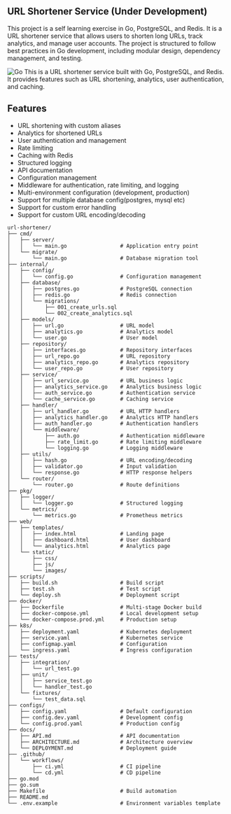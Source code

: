 ## URL Shortener Service (Under Development)
This project is a self learning exercise in Go, PostgreSQL, and Redis. It is a URL shortener service that allows users to shorten long URLs, track analytics, and manage user accounts. The project is structured to follow best practices in Go development, including modular design, dependency management, and testing.


![Go](https://img.shields.io/badge/Go-1.24-blue.svg)
This is a URL shortener service built with Go, PostgreSQL, and Redis. It provides features such as URL shortening, analytics, user authentication, and caching.
## Features
- URL shortening with custom aliases
- Analytics for shortened URLs
- User authentication and management
- Rate limiting
- Caching with Redis
- Structured logging
- API documentation
- Configuration management
- Middleware for authentication, rate limiting, and logging
- Multi-environment configuration (development, production)
- Support for multiple database config(postgres, mysql etc)
- Support for custom error handling
- Support for custom URL encoding/decoding


```azure
url-shortener/
├── cmd/
│   ├── server/
│   │   └── main.go                 # Application entry point
│   └── migrate/
│       └── main.go                 # Database migration tool
├── internal/
│   ├── config/
│   │   └── config.go               # Configuration management
│   ├── database/
│   │   ├── postgres.go             # PostgreSQL connection
│   │   ├── redis.go                # Redis connection
│   │   └── migrations/
│   │       ├── 001_create_urls.sql
│   │       └── 002_create_analytics.sql
│   ├── models/
│   │   ├── url.go                  # URL model
│   │   ├── analytics.go            # Analytics model
│   │   └── user.go                 # User model
│   ├── repository/
│   │   ├── interfaces.go           # Repository interfaces
│   │   ├── url_repo.go             # URL repository
│   │   ├── analytics_repo.go       # Analytics repository
│   │   └── user_repo.go            # User repository
│   ├── service/
│   │   ├── url_service.go          # URL business logic
│   │   ├── analytics_service.go    # Analytics business logic
│   │   ├── auth_service.go         # Authentication service
│   │   └── cache_service.go        # Caching service
│   ├── handler/
│   │   ├── url_handler.go          # URL HTTP handlers
│   │   ├── analytics_handler.go    # Analytics HTTP handlers
│   │   ├── auth_handler.go         # Authentication handlers
│   │   └── middleware/
│   │       ├── auth.go             # Authentication middleware
│   │       ├── rate_limit.go       # Rate limiting middleware
│   │       └── logging.go          # Logging middleware
│   ├── utils/
│   │   ├── hash.go                 # URL encoding/decoding
│   │   ├── validator.go            # Input validation
│   │   └── response.go             # HTTP response helpers
│   └── router/
│       └── router.go               # Route definitions
├── pkg/
│   ├── logger/
│   │   └── logger.go               # Structured logging
│   └── metrics/
│       └── metrics.go              # Prometheus metrics
├── web/
│   ├── templates/
│   │   ├── index.html              # Landing page
│   │   ├── dashboard.html          # User dashboard
│   │   └── analytics.html          # Analytics page
│   └── static/
│       ├── css/
│       ├── js/
│       └── images/
├── scripts/
│   ├── build.sh                    # Build script
│   ├── test.sh                     # Test script
│   └── deploy.sh                   # Deployment script
├── docker/
│   ├── Dockerfile                  # Multi-stage Docker build
│   ├── docker-compose.yml          # Local development setup
│   └── docker-compose.prod.yml     # Production setup
├── k8s/
│   ├── deployment.yaml             # Kubernetes deployment
│   ├── service.yaml                # Kubernetes service
│   ├── configmap.yaml              # Configuration
│   └── ingress.yaml                # Ingress configuration
├── tests/
│   ├── integration/
│   │   └── url_test.go
│   ├── unit/
│   │   ├── service_test.go
│   │   └── handler_test.go
│   └── fixtures/
│       └── test_data.sql
├── configs/
│   ├── config.yaml                 # Default configuration
│   ├── config.dev.yaml             # Development config
│   └── config.prod.yaml            # Production config
├── docs/
│   ├── API.md                      # API documentation
│   ├── ARCHITECTURE.md             # Architecture overview
│   └── DEPLOYMENT.md               # Deployment guide
├── .github/
│   └── workflows/
│       ├── ci.yml                  # CI pipeline
│       └── cd.yml                  # CD pipeline
├── go.mod
├── go.sum
├── Makefile                        # Build automation
├── README.md
└── .env.example                    # Environment variables template
```
